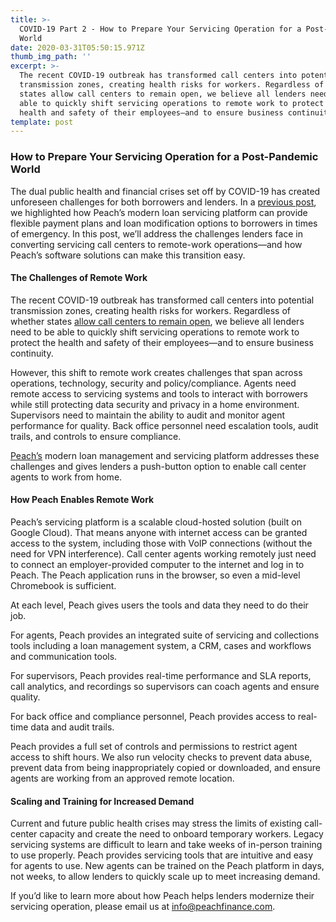 ```yaml
---
title: >-
  COVID-19 Part 2 - How to Prepare Your Servicing Operation for a Post-Pandemic
  World
date: 2020-03-31T05:50:15.971Z
thumb_img_path: ''
excerpt: >-
  The recent COVID-19 outbreak has transformed call centers into potential
  transmission zones, creating health risks for workers. Regardless of whether
  states allow call centers to remain open, we believe all lenders need to be
  able to quickly shift servicing operations to remote work to protect the
  health and safety of their employees—and to ensure business continuity.
template: post
---
```

### How to Prepare Your Servicing Operation for a Post-Pandemic World

The dual public health and financial crises set off by COVID-19 has created unforeseen challenges for both borrowers and lenders. In a [previous post](https://blog.peachfinance.com/posts/covid-19-part-1-helping-borrowers-through-hard-times/), we highlighted how Peach’s modern loan servicing platform can provide flexible payment plans and loan modification options to borrowers in times of emergency. In this post, we’ll address the challenges lenders face in converting servicing call centers to remote-work operations—and how Peach’s software solutions can make this transition easy.

#### The Challenges of Remote Work

The recent COVID-19 outbreak has transformed call centers into potential transmission zones, creating health risks for workers. Regardless of whether states [allow call centers to remain open](https://www.insidearm.com/news/00046043-new-state-shelter-place-orders-shut-down-/), we believe all lenders need to be able to quickly shift servicing operations to remote work to protect the health and safety of their employees—and to ensure business continuity.

However, this shift to remote work creates challenges that span across operations, technology, security and policy/compliance. Agents need remote access to servicing systems and tools to interact with borrowers while still protecting data security and privacy in a home environment. Supervisors need to maintain the ability to audit and monitor agent performance for quality. Back office personnel need escalation tools, audit trails, and controls to ensure compliance.

[Peach’s](http://www.peachfinance.com) modern loan management and servicing platform addresses these challenges and gives lenders a push-button option to enable call center agents to work from home.

#### How Peach Enables Remote Work

Peach’s servicing platform is a scalable cloud-hosted solution (built on Google Cloud). That means anyone with internet access can be granted access to the system, including those with VoIP connections (without the need for VPN interference). Call center agents working remotely just need to connect an employer-provided computer to the internet and log in to Peach. The Peach application runs in the browser, so even a mid-level Chromebook is sufficient.

At each level, Peach gives users the tools and data they need to do their job.

For agents, Peach provides an integrated suite of servicing and collections tools including a loan management system, a CRM, cases and workflows and communication tools.

For supervisors, Peach provides real-time performance and SLA reports, call analytics, and recordings so supervisors can coach agents and ensure quality.

For back office and compliance personnel, Peach provides access to real-time data and audit trails.

Peach provides a full set of controls and permissions to restrict agent access to shift hours. We also run velocity checks to prevent data abuse, prevent data from being inappropriately copied or downloaded, and ensure agents are working from an approved remote location.

#### Scaling and Training for Increased Demand

Current and future public health crises may stress the limits of existing call-center capacity and create the need to onboard temporary workers. Legacy servicing systems are difficult to learn and take weeks of in-person training to use properly. Peach provides servicing tools that are intuitive and easy for agents to use. New agents can be trained on the Peach platform in days, not weeks, to allow lenders to quickly scale up to meet increasing demand.

If you’d like to learn more about how Peach helps lenders modernize their servicing operation, please email us at [info@peachfinance.com](mailto:info@peachfinance.com).